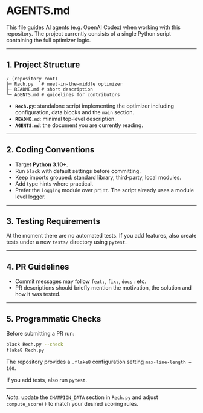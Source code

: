 # AGENTS.md

This file guides AI agents (e.g. OpenAI Codex) when working with this repository. The project currently consists of a single Python script containing the full optimizer logic.

---

## 1. Project Structure

```
/ (repository root)
├─ Rech.py   # meet-in-the-middle optimizer
├─ README.md # short description
└─ AGENTS.md # guidelines for contributors
```

* **`Rech.py`**: standalone script implementing the optimizer including configuration, data blocks and the `main` section.
* **`README.md`**: minimal top‑level description.
* **`AGENTS.md`**: the document you are currently reading.

---

## 2. Coding Conventions

* Target **Python 3.10+**.
* Run `black` with default settings before committing.
* Keep imports grouped: standard library, third‑party, local modules.
* Add type hints where practical.
* Prefer the `logging` module over `print`. The script already uses a module level logger.

---

## 3. Testing Requirements

At the moment there are no automated tests. If you add features, also create tests under a new `tests/` directory using `pytest`.

---

## 4. PR Guidelines

* Commit messages may follow `feat:`, `fix:`, `docs:` etc.
* PR descriptions should briefly mention the motivation, the solution and how it was tested.

---

## 5. Programmatic Checks

Before submitting a PR run:

```bash
black Rech.py --check
flake8 Rech.py
```
The repository provides a `.flake8` configuration setting `max-line-length = 100`.

If you add tests, also run `pytest`.

---

*Note*: update the `CHAMPION_DATA` section in `Rech.py` and adjust `compute_score()` to match your desired scoring rules.
